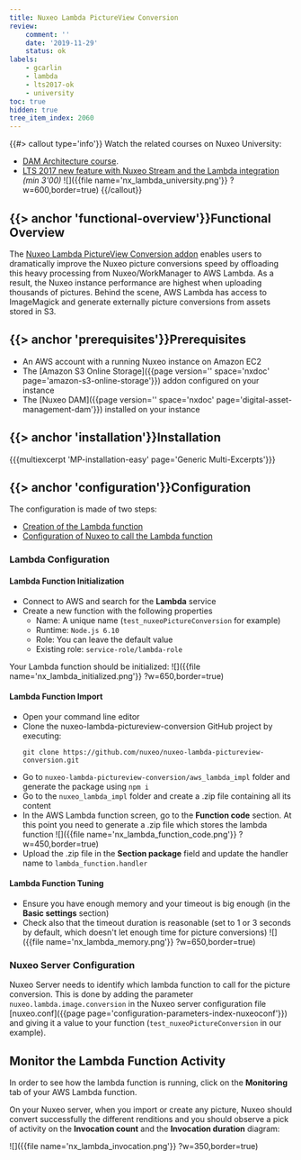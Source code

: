 ```yaml
---
title: Nuxeo Lambda PictureView Conversion
review:
    comment: ''
    date: '2019-11-29'
    status: ok
labels:
    - gcarlin
    - lambda
    - lts2017-ok
    - university
toc: true
hidden: true
tree_item_index: 2060
---
```


{{#> callout type='info'}}
Watch the related courses on Nuxeo University:
- [DAM Architecture course](https://university.nuxeo.com/learn/public/course/view/elearning/98/dam-architecture).
- [LTS 2017 new feature with Nuxeo Stream and the Lambda integration](https://university.nuxeo.com/learn/public/course/view/elearning/126/lts-2017-new-features) *(min 3'00)*
![]({{file name='nx_lambda_university.png'}} ?w=600,border=true)
{{/callout}}

## {{> anchor 'functional-overview'}}Functional Overview

The [Nuxeo Lambda PictureView Conversion addon](https://connect.nuxeo.com/nuxeo/site/marketplace/package/nuxeo-lambda-marketplace-package) enables users to dramatically improve the Nuxeo picture conversions speed by offloading this heavy processing from Nuxeo/WorkManager to AWS Lambda. As a result, the Nuxeo instance performance are highest when uploading thousands of pictures. Behind the scene, AWS Lambda has access to ImageMagick and generate externally picture conversions from assets stored in S3.

## {{> anchor 'prerequisites'}}Prerequisites

- An AWS account with a running Nuxeo instance on Amazon EC2
- The [Amazon S3 Online Storage]({{page version='' space='nxdoc' page='amazon-s3-online-storage'}}) addon configured on your instance
- The [Nuxeo DAM]({{page version='' space='nxdoc' page='digital-asset-management-dam'}}) installed on your instance

## {{> anchor 'installation'}}Installation

{{{multiexcerpt 'MP-installation-easy' page='Generic Multi-Excerpts'}}}

## {{> anchor 'configuration'}}Configuration

The configuration is made of two steps:
- [Creation of the Lambda function](#lambda-configuration)
- [Configuration of Nuxeo to call the Lambda function](#nuxeo-server-configuration)

### Lambda Configuration

#### Lambda Function Initialization

- Connect to AWS and search for the **Lambda** service
- Create a new function with the following properties
  - Name: A unique name (`test_nuxeoPictureConversion` for example)
  - Runtime: `Node.js 6.10`
  - Role: You can leave the default value
  - Existing role: `service-role/lambda-role`

Your Lambda function should be initialized:
![]({{file name='nx_lambda_initialized.png'}} ?w=650,border=true)

#### Lambda Function Import

- Open your command line editor
- Clone the nuxeo-lambda-pictureview-conversion GitHub project by executing:
  ```
  git clone https://github.com/nuxeo/nuxeo-lambda-pictureview-conversion.git
  ```
- Go to `nuxeo-lambda-pictureview-conversion/aws_lambda_impl` folder and generate the package using `npm i`
- Go to the `nuxeo_lambda_impl` folder and create a .zip file containing all its content
- In the AWS Lambda function screen, go to the **Function code** section. At this point you need to generate a .zip file which stores the lambda function
![]({{file name='nx_lambda_function_code.png'}} ?w=450,border=true)
- Upload the .zip file in the **Section package** field and update the handler name to `lambda_function.handler`

#### Lambda Function Tuning

- Ensure you have enough memory and your timeout is big enough (in the **Basic settings** section)
- Check also that the timeout duration is reasonable (set to 1 or 3 seconds by default, which doesn't let enough time for picture conversions)
![]({{file name='nx_lambda_memory.png'}} ?w=650,border=true)


### Nuxeo Server Configuration

Nuxeo Server needs to identify which lambda function to call for the picture conversion. This is done by adding the parameter `nuxeo.lambda.image.conversion` in the Nuxeo server configuration file [nuxeo.conf]({{page page='configuration-parameters-index-nuxeoconf'}}) and giving it a value to your function (`test_nuxeoPictureConversion` in our example).

## Monitor the Lambda Function Activity

In order to see how the lambda function is running, click on the **Monitoring** tab of your AWS Lambda function.

On your Nuxeo server, when you import or create any picture, Nuxeo should convert successfully the different renditions and you should observe a pick of activity on the **Invocation count** and the **Invocation duration** diagram:

![]({{file name='nx_lambda_invocation.png'}} ?w=350,border=true)
